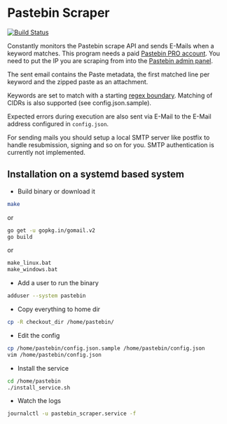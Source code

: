 # Pastebin Scraper

[![Build Status](https://travis-ci.org/FireFart/pastebin_scraper.svg?branch=master)](https://travis-ci.org/FireFart/pastebin_scraper)

Constantly monitors the Pastebin scrape API and sends E-Mails when a keyword matches. This program needs a paid [Pastebin PRO account](https://pastebin.com/pro).
You need to put the IP you are scraping from into the [Pastebin admin panel](https://pastebin.com/api_scraping_faq).

The sent email contains the Paste metadata, the first matched line per keyword and the zipped paste as an attachment.

Keywords are set to match with a starting [regex boundary](https://www.regular-expressions.info/wordboundaries.html). Matching of CIDRs is also supported (see config.json.sample).

Expected errors during execution are also sent via E-Mail to the E-Mail address configured in `config.json`.

For sending mails you should setup a local SMTP server like postfix to handle resubmission, signing and so on for you. SMTP authentication is currently not implemented.

## Installation on a systemd based system

* Build binary or download it

```bash
make
```

or

```bash
go get -u gopkg.in/gomail.v2
go build
```

or

```bash
make_linux.bat
make_windows.bat
```

* Add a user to run the binary

```bash
adduser --system pastebin
```

* Copy everything to home dir

```bash
cp -R checkout_dir /home/pastebin/
```

* Edit the config

```bash
cp /home/pastebin/config.json.sample /home/pastebin/config.json
vim /home/pastebin/config.json
```

* Install the service

```bash
cd /home/pastebin
./install_service.sh
```

* Watch the logs

```bash
journalctl -u pastebin_scraper.service -f
```
